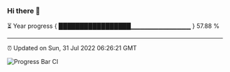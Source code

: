 ### Hi there 👋

⏳ Year progress { █████████████████▁▁▁▁▁▁▁▁▁▁▁▁▁ } 57.88 %

---

⏰ Updated on Sun, 31 Jul 2022 06:26:21 GMT

![Progress Bar CI](https://github.com/ZhaoGui/ZhaoGui/workflows/Progress%20Bar%20CI/badge.svg)
